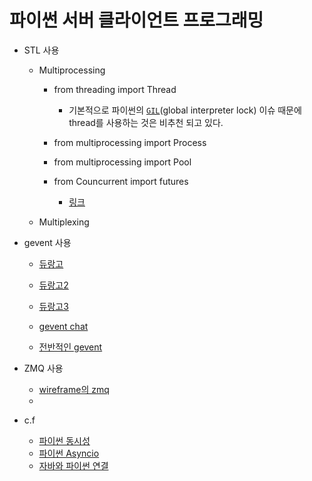 # 파이썬 서버 클라이언트 프로그래밍

- STL 사용
    - Multiprocessing
   
        - from threading import Thread
            - 기본적으로 파이썬의 [`GIL`](https://github.com/minkj1992/Python/blob/master/GIL.md)(global interpreter lock) 이슈 때문에 thread를 사용하는 것은 비추천 되고 있다.
          
        - from multiprocessing import Process
        - from multiprocessing import Pool
        - from Councurrent import futures
            - [링크](https://soooprmx.com/archives/5669)
        
    - Multiplexing
    
- gevent 사용
    - [듀랑고](https://www.slideshare.net/sublee/spof-mmorpg)
    - [듀랑고2](https://www.slideshare.net/sublee/lt-vol-2)
    - [듀랑고3](https://www.slideshare.net/sublee/vol-3-95472828)
    
    - [gevent chat](https://mingkim.github.io/programming/2015/09/27/gevent-%EB%B2%88%EC%97%AD.html)
    - [전반적인 gevent](http://hamait.tistory.com/756?category=79136) 
    
- ZMQ 사용
    - [wireframe의 zmq](https://soooprmx.com/archives/6436)
    -
    
- c.f 
    - [파이썬 동시성](http://hamait.tistory.com/833)
    - [파이썬 Asyncio](http://hamait.tistory.com/834?category=79136)
    - [자바와 파이썬 연결](http://hrepository.blogspot.com/2017/04/python-java-socket.html)
